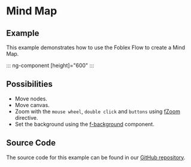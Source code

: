 # Mind Map 

## Example

This example demonstrates how to use the Foblex Flow to create a Mind Map.

::: ng-component <mind-map-example></mind-map-example> [height]="600"
:::

## Possibilities

- Move nodes.
- Move canvas.
- Zoom with the `mouse wheel`, `double click` and `buttons` using [fZoom](./docs/f-zoom-directive) directive.
- Set the background using the [f-background](./docs/f-background-component) component.

## Source Code

The source code for this example can be found in our [GitHub repository](https://github.com/Foblex/f-flow/tree/main/projects/f-pro-examples).
